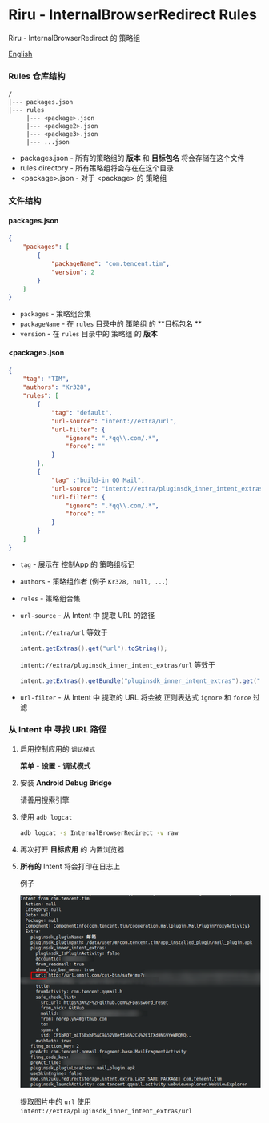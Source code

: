# Riru - InternalBrowserRedirect Rules

Riru - InternalBrowserRedirect 的 策略组

[English](README.md)



### Rules 仓库结构

```text
/
|--- packages.json
|--- rules
     |--- <package>.json
     |--- <package2>.json
     |--- <package3>.json
     |--- ...json
```

* packages.json - 所有的策略组的 **版本** 和 **目标包名** 将会存储在这个文件
* rules directory - 所有策略组将会存在在这个目录
* \<package\>.json - 对于 \<package\> 的 策略组



### 文件结构

#### packages.json

```json
{
	"packages": [
		{
			"packageName": "com.tencent.tim",
			"version": 2
		}
	]
}
```

* `packages` - 策略组合集
* `packageName` - 在 `rules` 目录中的 策略组 的 **目标包名 **
* `version` - 在 `rules` 目录中的 策略组 的 **版本**



#### \<package\>.json

```json
{
    "tag": "TIM",
    "authors": "Kr328",
    "rules": [
        {
            "tag": "default",
            "url-source": "intent://extra/url",
            "url-filter": {
                "ignore": ".*qq\\.com/.*",
                "force": ""
            }
        },
        {
            "tag" :"build-in QQ Mail",
            "url-source": "intent://extra/pluginsdk_inner_intent_extras/url",
            "url-filter": {
                "ignore": ".*qq\\.com/.*",
                "force": ""
            }
        }
    ]
}
```

* `tag` - 展示在 控制App 的 策略组标记

* `authors` - 策略组作者 (例子 `Kr328, null, ...`)

* `rules` - 策略组合集

* `url-source`  - 从 Intent 中 提取 URL 的路径

  `intent://extra/url` 等效于

  ```java
  intent.getExtras().get("url").toString();
  ```

  `intent://extra/pluginsdk_inner_intent_extras/url` 等效于

  ```java
  intent.getExtras().getBundle("pluginsdk_inner_intent_extras").get("url").toString();
  ```

* `url-filter` - 从 Intent 中 提取的 URL 将会被 正则表达式 `ignore` 和 `force` 过滤



### 从 Intent 中 寻找 URL 路径

1. 启用控制应用的 `调试模式`

   **菜单** - **设置** - **调试模式**

2. 安装 **Android Debug Bridge**

   请善用搜索引擎

3. 使用 `adb logcat` 

   ```bash
   adb logcat -s InternalBrowserRedirect -v raw
   ```

4. 再次打开 **目标应用** 的 内置浏览器

5. **所有的** Intent 将会打印在日志上

   例子

   ![](docs/static/example_for_intent_extract.png)

   提取图片中的 `url` 使用 `intent://extra/pluginsdk_inner_intent_extras/url`
